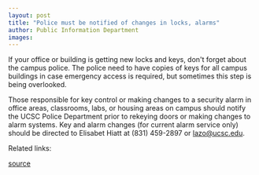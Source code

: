 ```yaml
---
layout: post
title: "Police must be notified of changes in locks, alarms"
author: Public Information Department
images:
---
```


If your office or building is getting new locks and keys, don't forget about the campus police. The police need to have copies of keys for all campus buildings in case emergency access is required, but sometimes this step is being overlooked.

Those responsible for key control or making changes to a security alarm in office areas, classrooms, labs, or housing areas on campus should notify the UCSC Police Department prior to rekeying doors or making changes to alarm systems. Key and alarm changes (for current alarm service only) should be directed to Elisabet Hiatt at (831) 459-2897 or [lazo@ucsc.edu][1].

Related links:

[1]: mailto:lazo@ucsc.edu

[source](http://www1.ucsc.edu/currents/04-05/03-07/brief-locks.asp "Permalink to brief-locks")
